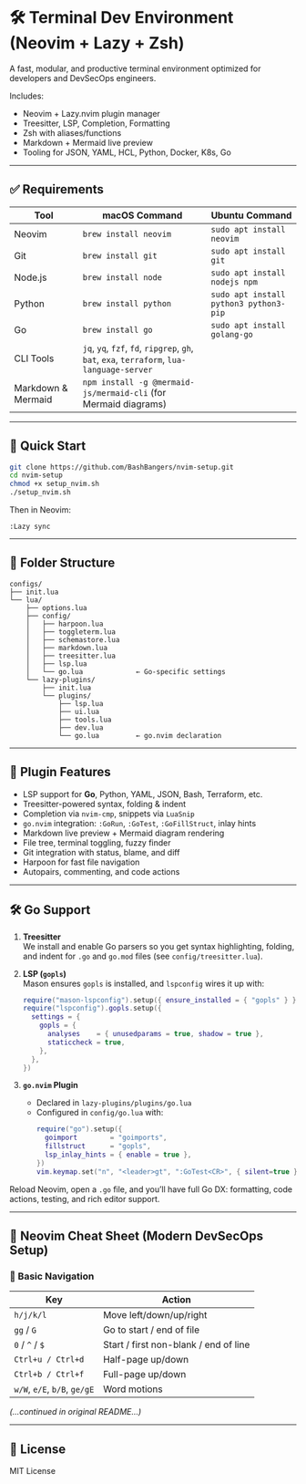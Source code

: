 # 🛠️ Terminal Dev Environment (Neovim + Lazy + Zsh)

A fast, modular, and productive terminal environment optimized for developers and DevSecOps engineers.

Includes:

- Neovim + Lazy.nvim plugin manager  
- Treesitter, LSP, Completion, Formatting  
- Zsh with aliases/functions  
- Markdown + Mermaid live preview  
- Tooling for JSON, YAML, HCL, Python, Docker, K8s, Go

---

## ✅ Requirements

| Tool               | macOS Command                        | Ubuntu Command                                    |
|--------------------|--------------------------------------|----------------------------------------------------|
| Neovim             | `brew install neovim`                | `sudo apt install neovim`                          |
| Git                | `brew install git`                   | `sudo apt install git`                             |
| Node.js            | `brew install node`                  | `sudo apt install nodejs npm`                      |
| Python             | `brew install python`                | `sudo apt install python3 python3-pip`             |
| Go                 | `brew install go`                    | `sudo apt install golang-go`                       |
| CLI Tools          | `jq`, `yq`, `fzf`, `fd`, `ripgrep`, `gh`, `bat`, `exa`, `terraform`, `lua-language-server` |
| Markdown & Mermaid | `npm install -g @mermaid-js/mermaid-cli` (for Mermaid diagrams) |

---

## 🚀 Quick Start

```bash
git clone https://github.com/BashBangers/nvim-setup.git
cd nvim-setup
chmod +x setup_nvim.sh
./setup_nvim.sh
```

Then in Neovim:

```vim
:Lazy sync
```

---

## 📁 Folder Structure

```
configs/
├── init.lua
└── lua/
    ├── options.lua
    ├── config/
    │   ├── harpoon.lua
    │   ├── toggleterm.lua
    │   ├── schemastore.lua
    │   ├── markdown.lua
    │   ├── treesitter.lua
    │   ├── lsp.lua
    │   └── go.lua             ← Go-specific settings
    └── lazy-plugins/
        ├── init.lua
        └── plugins/
            ├── lsp.lua
            ├── ui.lua
            ├── tools.lua
            ├── dev.lua
            └── go.lua         ← go.nvim declaration
```

---

## 🔌 Plugin Features

- LSP support for **Go**, Python, YAML, JSON, Bash, Terraform, etc.  
- Treesitter-powered syntax, folding & indent  
- Completion via `nvim-cmp`, snippets via `LuaSnip`  
- `go.nvim` integration: `:GoRun`, `:GoTest`, `:GoFillStruct`, inlay hints  
- Markdown live preview + Mermaid diagram rendering  
- File tree, terminal toggling, fuzzy finder  
- Git integration with status, blame, and diff  
- Harpoon for fast file navigation  
- Autopairs, commenting, and code actions

---

## 🛠️ Go Support

1. **Treesitter**  
   We install and enable Go parsers so you get syntax highlighting, folding, and indent for `.go` and `go.mod` files (see `config/treesitter.lua`).

2. **LSP (`gopls`)**  
   Mason ensures `gopls` is installed, and `lspconfig` wires it up with:
   ```lua
   require("mason-lspconfig").setup({ ensure_installed = { "gopls" } })
   require("lspconfig").gopls.setup({
     settings = {
       gopls = {
         analyses    = { unusedparams = true, shadow = true },
         staticcheck = true,
       },
     },
   })
   ```

3. **`go.nvim` Plugin**  
   - Declared in `lazy-plugins/plugins/go.lua`  
   - Configured in `config/go.lua` with:
     ```lua
     require("go").setup({
       goimport        = "goimports",
       fillstruct      = "gopls",
       lsp_inlay_hints = { enable = true },
     })
     vim.keymap.set("n", "<leader>gt", ":GoTest<CR>", { silent=true })
     ```

Reload Neovim, open a `.go` file, and you’ll have full Go DX: formatting, code actions, testing, and rich editor support.

---

## 🧠 Neovim Cheat Sheet (Modern DevSecOps Setup)

### 📌 Basic Navigation

| Key | Action |
| --- | --- |
| `h/j/k/l` | Move left/down/up/right |
| `gg` / `G` | Go to start / end of file |
| `0` / `^` / `$` | Start / first non-blank / end of line |
| `Ctrl+u / Ctrl+d` | Half-page up/down |
| `Ctrl+b / Ctrl+f` | Full-page up/down |
| `w/W`, `e/E`, `b/B`, `ge/gE` | Word motions |

*(…continued in original README…)*

---

## 📜 License

MIT License
